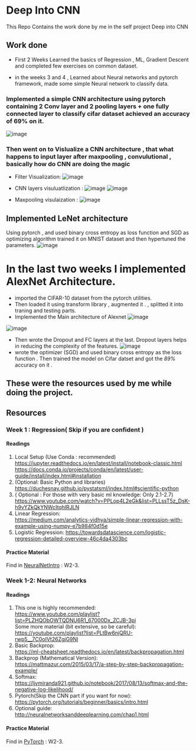 # Deep Into CNN

This Repo Contains the work done by me in the self project Deep into CNN

## Work done

- First 2 Weeks Learned the basics of Regression , ML, Gradient Descent and completed few exercises on common dataset. 



- in the weeks 3 and 4 , Learned about Neural networks and pytorch framework, made some simple Neural network to classify data. 

### Implemented a simple CNN architecture using pytorch  containing 2 Conv layer and 2 pooling layers + one fully connected layer to classify cifar dataset  achieved an accuracy of 69% on it.

![image](https://user-images.githubusercontent.com/55567070/125914902-37473baa-da02-4539-ab2d-f0866cc24bf4.png)


### Then went on to Vislualize a CNN architecture , that what happens to input layer after maxpooling , convulutional , basically how do CNN are doing the magic

* Filter Visualization:
![image](https://user-images.githubusercontent.com/55567070/125914181-5ef29d49-64a8-4bd6-8102-fac790146867.png)


* CNN layers visuluatlization :
![image](https://user-images.githubusercontent.com/55567070/125913831-aef299c6-5026-423d-9896-5ca5f906f060.png)
![image](https://user-images.githubusercontent.com/55567070/125913882-1c06f13d-cd91-4efc-a0f9-462b99577a03.png)


* Maxpooling visulaization :
![image](https://user-images.githubusercontent.com/55567070/125913992-2e204f47-0687-4cb9-8e56-f377dda86dfd.png)



##  Implemented LeNet architecture
Using pytorch , and used binary cross entropy as loss function and SGD as optimizing algorithm trained it on MNIST dataset and  then hypertuned the parameters.
![image](https://user-images.githubusercontent.com/55567070/125914506-4b14841c-40b9-435e-90ab-6d3bb46e5da1.png)


# In the last two weeks I implemented AlexNet Architecture. 

* imported the CIFAR-10 dataset from the pytorch utilities. 
*  Then loaded it using transform library , augmented it . , splitted it into traning and testing parts. 
*  Implemented the Main architecture of Alexnet 
![image](https://user-images.githubusercontent.com/55567070/125921738-69ddc2c8-56f7-439f-9e3a-401da7acec2f.png)

  ![image](https://user-images.githubusercontent.com/55567070/125919870-b738baf1-4cde-4695-a658-9ac3ba1b60e0.png)
* Then wrote the Dropout and FC layers at the last. Dropout layers helps in reducing the complexity of the features. 
![image](https://user-images.githubusercontent.com/55567070/125919957-7af361d5-67dc-4535-997b-a0a4f40645c8.png)
 * wrote the optimizer (SGD) and used binary cross entropy as the loss function . Then trained the model on Cifar datset and got  the *89%* accuracy on it .
 
 



##  These were the resources used by me while doing the project. 


## Resources

### Week 1 : Regression( Skip if you are confident )

#### Readings
1. Local Setup (Use Conda : recommended)  
https://jupyter.readthedocs.io/en/latest/install/notebook-classic.html
https://docs.conda.io/projects/conda/en/latest/user-guide/install/index.html#installation  
2. (Optional: Basic Python and libraries) https://duchesnay.github.io/pystatsml/index.html#scientific-python  
3. ( Optional : For those with very basic ml knowledge: Only 2.1-2.7) https://www.youtube.com/watch?v=PPLop4L2eGk&list=PLLssT5z_DsK-h9vYZkQkYNWcItqhlRJLN
4. Linear Regression:  
 https://medium.com/analytics-vidhya/simple-linear-regression-with-example-using-numpy-e7b984f0d15e  
5. Logistic Regression:
https://towardsdatascience.com/logistic-regression-detailed-overview-46c4da4303bc  

#### Practice Material
Find in [NeuralNetIntro](W2-3/NeuralNetIntro/) : W2-3.

### Week 1-2: Neural Networks

#### Readings
1. This one is highly recommended:  
https://www.youtube.com/playlist?list=PLZHQObOWTQDNU6R1_67000Dx_ZCJB-3pi   
Some more material (bit extensive, so be careful):  
https://youtube.com/playlist?list=PLtBw6njQRU-rwp5__7C0oIVt26ZgjG9NI
2. Basic Backprop:  
 https://ml-cheatsheet.readthedocs.io/en/latest/backpropagation.html 
3. Backprop (Mathematical Version):  
https://mattmazur.com/2015/03/17/a-step-by-step-backpropagation-example/
4. Softmax:  
https://ljvmiranda921.github.io/notebook/2017/08/13/softmax-and-the-negative-log-likelihood/
5. Pytorch(Skip the CNN part if you want for now):  
https://pytorch.org/tutorials/beginner/basics/intro.html
6. Optional guide:  
http://neuralnetworksanddeeplearning.com/chap1.html

#### Practice Material
Find in [PyTorch](W2-3/PyTorch) : W2-3.

